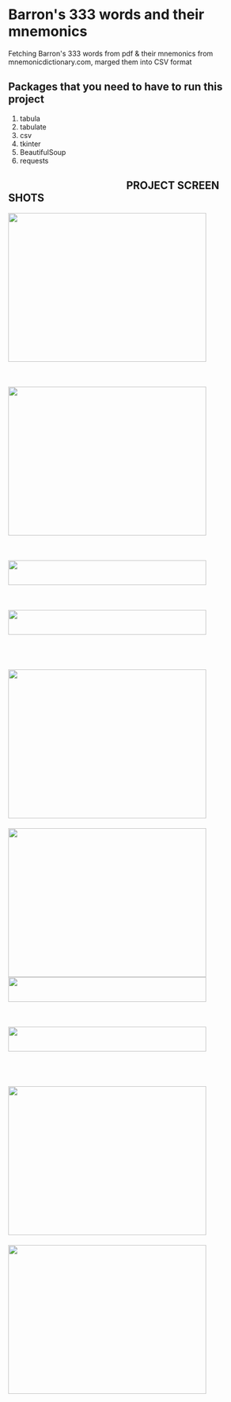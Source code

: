 # Barron's 333 words and their mnemonics
Fetching Barron's 333 words from pdf &amp; their mnemonics from mnemonicdictionary.com, marged them into CSV format

## Packages that you need to have to run this project
   1. tabula
   2. tabulate
   3. csv
   4. tkinter
   5. BeautifulSoup
   6. requests


## &nbsp; &nbsp; &nbsp; &nbsp; &nbsp; &nbsp; &nbsp; &nbsp; &nbsp; &nbsp; &nbsp; &nbsp; &nbsp; &nbsp; &nbsp; &nbsp; &nbsp; &nbsp; &nbsp; &nbsp; &nbsp; &nbsp; &nbsp; &nbsp; PROJECT SCREEN SHOTS
<p>
<a href="url"><img src="https://user-images.githubusercontent.com/38793982/67941949-e42f1080-fc00-11e9-8dec-faaded79d84e.PNG" align="left" height="300" width="400" style="border:10px"></a> <a href="url"><img src="https://user-images.githubusercontent.com/38793982/67941745-88648780-fc00-11e9-914f-c8d7708a8d19.PNG" align="left" height="300" width="400" vspace="50"></a><br/><br/>
 </p>
 
<p>
<a href="url"><img src="https://user-images.githubusercontent.com/38793982/67943634-a16f3780-fc04-11e9-9966-9e76b59e6ae7.PNG" align="left" height="50" width="400" style="border:10px"></a> <a href="url"><img src="https://user-images.githubusercontent.com/38793982/67943634-a16f3780-fc04-11e9-9966-9e76b59e6ae7.PNG" align="left" height="50" width="400" vspace="50"></a><br/><br/>
 </p>
 
<p>
<a href="url"><img src="https://user-images.githubusercontent.com/38793982/67941975-f90ba400-fc00-11e9-8018-bd8b48b2350b.PNG" align="left" height="300" width="400" vspace="20"></a> <a href="url"><img src="https://user-images.githubusercontent.com/38793982/67942013-0c1e7400-fc01-11e9-9e5e-c3c9f5f6fb38.PNG" align="left" height="300" width="400" ></a><br/><br/>
 </p>
 
 <p>
<a href="url"><img src="https://user-images.githubusercontent.com/38793982/67943634-a16f3780-fc04-11e9-9966-9e76b59e6ae7.PNG" align="left" height="50" width="400" style="border:10px"></a> <a href="url"><img src="https://user-images.githubusercontent.com/38793982/67943634-a16f3780-fc04-11e9-9966-9e76b59e6ae7.PNG" align="left" height="50" width="400" vspace="50"></a><br/><br/>
 </p>
 
 <p>
<a href="url"><img src="https://user-images.githubusercontent.com/38793982/67942101-49830180-fc01-11e9-9c07-0ffbb0b2c23a.PNG" align="left" height="300" width="400" vspace="20" ></a> <a href="url"><img src="https://user-images.githubusercontent.com/38793982/67942125-569ff080-fc01-11e9-8d4d-6068b14fdadd.PNG" align="left" height="300" width="400" ></a><br/><br/>
 </p>
